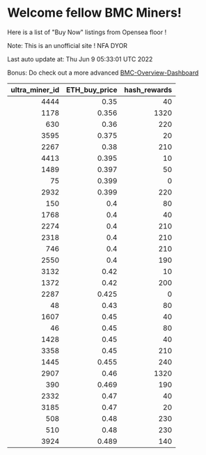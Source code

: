 # Welcome fellow BMC Miners!
Here is a list of "Buy Now" listings from Opensea floor !

Note: This is an unofficial site ! NFA DYOR

Last auto update at: Thu Jun  9 05:33:01 UTC 2022

Bonus: Do check out a more advanced [BMC-Overview-Dashboard](https://dune.com/defifunk/BMC-Overview-Dashboard)


|   ultra_miner_id |   ETH_buy_price |   hash_rewards |
|-----------------:|----------------:|---------------:|
|             4444 |           0.35  |             40 |
|             1178 |           0.356 |           1320 |
|              630 |           0.36  |            220 |
|             3595 |           0.375 |             20 |
|             2267 |           0.38  |            210 |
|             4413 |           0.395 |             10 |
|             1489 |           0.397 |             50 |
|               75 |           0.399 |              0 |
|             2932 |           0.399 |            220 |
|              150 |           0.4   |             80 |
|             1768 |           0.4   |             40 |
|             2274 |           0.4   |            210 |
|             2318 |           0.4   |            210 |
|              746 |           0.4   |            210 |
|             2550 |           0.4   |            190 |
|             3132 |           0.42  |             10 |
|             1372 |           0.42  |            200 |
|             2287 |           0.425 |              0 |
|               48 |           0.43  |             80 |
|             1607 |           0.45  |             40 |
|               46 |           0.45  |             80 |
|             1428 |           0.45  |             40 |
|             3358 |           0.45  |            210 |
|             1445 |           0.455 |            240 |
|             2907 |           0.46  |           1320 |
|              390 |           0.469 |            190 |
|             2332 |           0.47  |             40 |
|             3185 |           0.47  |             20 |
|              508 |           0.48  |            230 |
|              510 |           0.48  |            230 |
|             3924 |           0.489 |            140 |